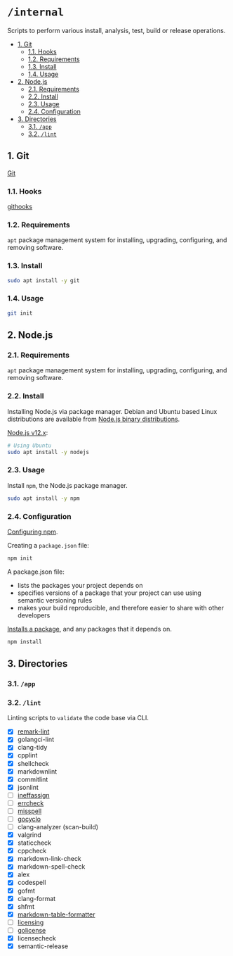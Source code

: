 # `/internal`

Scripts to perform various install, analysis, test, build or release operations.

- [1. Git](#1-git)
  - [1.1. Hooks](#11-hooks)
  - [1.2. Requirements](#12-requirements)
  - [1.3. Install](#13-install)
  - [1.4. Usage](#14-usage)
- [2. Node.js](#2-nodejs)
  - [2.1. Requirements](#21-requirements)
  - [2.2. Install](#22-install)
  - [2.3. Usage](#23-usage)
  - [2.4. Configuration](#24-configuration)
- [3. Directories](#3-directories)
  - [3.1. `/app`](#31-app)
  - [3.2. `/lint`](#32-lint)

## 1. Git

[Git](https://git-scm.com/)

### 1.1. Hooks

[githooks](https://git-scm.com/docs/githooks)

### 1.2. Requirements

`apt` package management system for installing, upgrading, configuring, and removing software.

### 1.3. Install

```bash
sudo apt install -y git
```

### 1.4. Usage

```bash
git init
```


## 2. Node.js

### 2.1. Requirements

`apt` package management system for installing, upgrading, configuring, and removing software.

### 2.2. Install

Installing Node.js via package manager. Debian and Ubuntu based Linux distributions are available from [Node.js binary distributions](https://github.com/nodesource/distributions/blob/master/README.md).

[Node.js v12.x](https://github.com/nodesource/distributions/blob/master/README.md#installation-instructions):

```bash
# Using Ubuntu
sudo apt install -y nodejs
```

### 2.3. Usage

Install `npm`, the Node.js package manager.

```bash
sudo apt install -y npm
```

### 2.4. Configuration

[Configuring npm](https://docs.npmjs.com/cli/v6/configuring-npm).

Creating a `package.json` file:

```bash
npm init
```

A package.json file:

- lists the packages your project depends on
- specifies versions of a package that your project can use using semantic versioning rules
- makes your build reproducible, and therefore easier to share with other developers

[Installs a package](https://docs.npmjs.com/cli/v6/commands/npm-install), and any packages that it depends on.

```bash
npm install
```

## 3. Directories

### 3.1. `/app`

### 3.2. `/lint`

Linting scripts to `validate` the code base via CLI.

- [x] [remark-lint](https://github.com/remarkjs/remark-lint)
- [x] golangci-lint
- [x] clang-tidy
- [x] cpplint
- [x] shellcheck
- [x] markdownlint
- [x] commitlint
- [x] jsonlint
- [ ] [ineffassign](https://github.com/gordonklaus/ineffassign)
- [ ] [errcheck](https://github.com/kisielk/errcheck)
- [ ] [misspell](https://github.com/client9/misspell)
- [ ] [gocyclo](https://github.com/fzipp/gocyclo)
- [ ] clang-analyzer (scan-build)
- [x] valgrind
- [x] staticcheck
- [x] cppcheck
- [x] markdown-link-check
- [x] markdown-spell-check
- [x] alex
- [x] codespell
- [x] gofmt
- [x] clang-format
- [x] shfmt
- [x] [markdown-table-formatter](https://github.com/nvuillam/markdown-table-formatter)
- [ ] [licensing](https://code.tools/man/1/licensing)
- [ ] [golicense](https://github.com/mitchellh/golicense)
- [x] licensecheck
- [x] semantic-release
